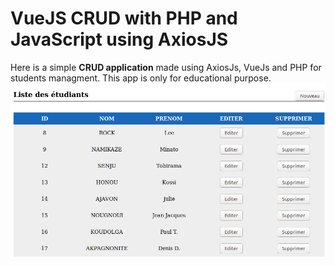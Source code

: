 # VueJS CRUD with PHP and JavaScript using AxiosJS
Here is a simple **CRUD application** made using AxiosJs, VueJs and PHP for students managment.
This app is only for educational purpose.
![Screenshot](snapshot.png)

